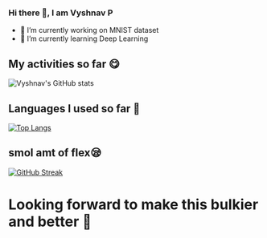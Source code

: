 ### Hi there 👋, I am Vyshnav P


- 🔭 I’m currently working on MNIST dataset
- 🌱 I’m currently learning Deep Learning


## My activities so far 😋
![Vyshnav's GitHub stats](https://github-readme-stats.vercel.app/api?username=vyshnavp6423355&show_icons=true&theme=gotham)

## Languages I used so far 🤔

[![Top Langs](https://github-readme-stats.vercel.app/api/top-langs/?username=vyshnavp6423355&layout=compact)](https://github.com/vyshnavp6423355/github-readme-stats)

## smol amt of flex😪
[![GitHub Streak](https://github-readme-streak-stats.herokuapp.com?user=vyshnavp6423355&theme=gotham)](https://git.io/streak-stats)


# Looking forward to make this bulkier and better 😤
